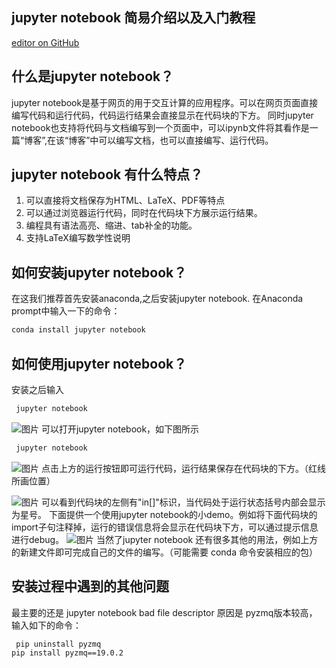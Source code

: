 ## jupyter notebook 简易介绍以及入门教程
 [editor on GitHub](https://github.com/Jin-bh/jinbh.Github.io/edit/gh-pages/index.md)
 
## 什么是jupyter notebook？
jupyter notebook是基于网页的用于交互计算的应用程序。可以在网页页面直接编写代码和运行代码，代码运行结果会直接显示在代码块的下方。
同时jupyter notebook也支持将代码与文档编写到一个页面中，可以ipynb文件将其看作是一篇“博客”,在该“博客”中可以编写文档，也可以直接编写、运行代码。 
 
## jupyter notebook 有什么特点？
1. 可以直接将文档保存为HTML、LaTeX、PDF等特点
2. 可以通过浏览器运行代码，同时在代码块下方展示运行结果。
3. 编程具有语法高亮、缩进、tab补全的功能。
4. 支持LaTeX编写数学性说明


## 如何安装jupyter notebook？
在这我们推荐首先安装anaconda,之后安装jupyter notebook. 在Anaconda prompt中输入一下的命令：
```markdown
conda install jupyter notebook 
```
## 如何使用jupyter notebook？
安装之后输入
```markdown
 jupyter notebook 
```
 ![图片](https://github.com/Jin-bh/jinbh.Github.io/blob/gh-pages/jupyter%20notebook1.jpg " jupyter notebook演示")
可以打开jupyter notebook，如下图所示
```markdown
 jupyter notebook 
```
 ![图片](https://github.com/Jin-bh/jinbh.Github.io/blob/gh-pages/jupyter%20notebook2.jpg " jupyter notebook演示")
点击上方的运行按钮即可运行代码，运行结果保存在代码块的下方。（红线所画位置）

 ![图片](https://github.com/Jin-bh/jinbh.Github.io/blob/gh-pages/jupyter%20notebook3.jpg " jupyter notebook演示")
可以看到代码块的左侧有"in[]"标识，当代码处于运行状态括号内部会显示为星号。
下面提供一个使用jupyter notebook的小demo。例如将下面代码块的import子句注释掉，运行的错误信息将会显示在代码块下方，可以通过提示信息进行debug。
![图片](https://github.com/Jin-bh/jinbh.Github.io/blob/gh-pages/jupyter%20notebook4.jpg " jupyter notebook演示")
当然了jupyter notebook 还有很多其他的用法，例如上方的新建文件即可完成自己的文件的编写。（可能需要 conda 命令安装相应的包）
## 安装过程中遇到的其他问题
最主要的还是 jupyter notebook bad file descriptor 原因是 pyzmq版本较高，
输入如下的命令：
```markdown
 pip uninstall pyzmq
pip install pyzmq==19.0.2
```
